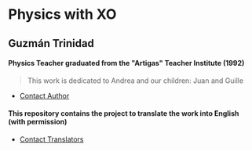 # Physics with XO

## Guzmán Trinidad
#### Physics Teacher graduated from the "Artigas" Teacher Institute (1992)


> This work is dedicated to Andrea and our children: Juan and Guille

* [Contact Author](mailto:fisicaconxo@gmail.com)

#### This repository contains the project to translate the work into English (with permission)
* [Contact Translators](mailto:equipo@somosazucar.org)







